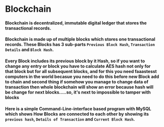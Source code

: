 # Blockchain
#### Blockchain is decentralized, immutable digital ledger that stores the transactional records. 

#### Blockchain is made up of multiple blocks which stores one transactional records. These Blocks has 3 sub-parts `Previous Block Hash`, `Transaction Details` and `Block Hash`. 

#### Every Block includes its previous block by it Hash, so if you want to change any entry or block you have to calculate AES hash not only for that block but for all subsequent blocks, and for this you need faaastesst computers in the world becasue you need to do this before new Block add to chain and second thing if somehow you manage to change data of transaction then whole blockchain will show an error because hash will be change for next blocks.....so, it's next to impossible to tamper with blocks


#### Here is a simple Command-Line-interface based program with MySQL which shows How Blocks are connected to each other by showing its `previous hash`, `Details of Transaction` and `Current Block Hash`. 